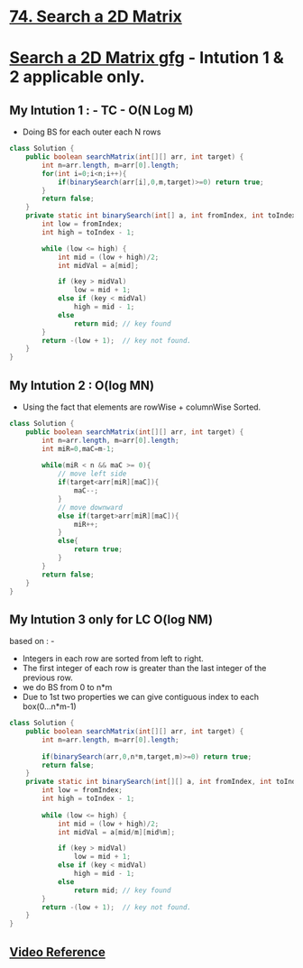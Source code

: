 # **[74. Search a 2D Matrix](https://leetcode.com/problems/search-a-2d-matrix/)**
# **[Search a 2D Matrix gfg](https://www.geeksforgeeks.org/search-in-row-wise-and-column-wise-sorted-matrix/)** - Intution 1 & 2 applicable only.
## My Intution 1 : - TC -  O(N Log M)
- Doing BS for each outer each N rows
```java
class Solution {
    public boolean searchMatrix(int[][] arr, int target) {
        int n=arr.length, m=arr[0].length;
        for(int i=0;i<n;i++){
            if(binarySearch(arr[i],0,m,target)>=0) return true;
        }
        return false;
    }
    private static int binarySearch(int[] a, int fromIndex, int toIndex, int key) {
        int low = fromIndex;
        int high = toIndex - 1;

        while (low <= high) {
            int mid = (low + high)/2;
            int midVal = a[mid];

            if (key > midVal)
                low = mid + 1;
            else if (key < midVal)
                high = mid - 1;
            else
                return mid; // key found
        }
        return -(low + 1);  // key not found.
    }
}
```
## My Intution 2 : O(log MN)
- Using the fact that elements are rowWise + columnWise Sorted.
```java
class Solution {
    public boolean searchMatrix(int[][] arr, int target) {
        int n=arr.length, m=arr[0].length;
        int miR=0,maC=m-1;
        
        while(miR < n && maC >= 0){
            // move left side
            if(target<arr[miR][maC]){
                maC--;
            }
            // move downward
            else if(target>arr[miR][maC]){
                miR++;
            }
            else{
                return true;
            }
        }
        return false;
    }
}
```
## My Intution 3 **only for LC** O(log NM)
based on : -
- Integers in each row are sorted from left to right.
- The first integer of each row is greater than the last integer of the previous row.
- we do BS from 0 to n*m
- Due to 1st two properties we can give contiguous index to each box(0...n*m-1)
```java
class Solution {
    public boolean searchMatrix(int[][] arr, int target) {
        int n=arr.length, m=arr[0].length;
        
        if(binarySearch(arr,0,n*m,target,m)>=0) return true;
        return false;
    }
    private static int binarySearch(int[][] a, int fromIndex, int toIndex, int key, int m) {
        int low = fromIndex;
        int high = toIndex - 1;
        
        while (low <= high) {
            int mid = (low + high)/2;
            int midVal = a[mid/m][mid%m];

            if (key > midVal)
                low = mid + 1;
            else if (key < midVal)
                high = mid - 1;
            else
                return mid; // key found
        }
        return -(low + 1);  // key not found.
    }
}
```
## **[Video Reference](https://youtu.be/ZYpYur0znng)**
